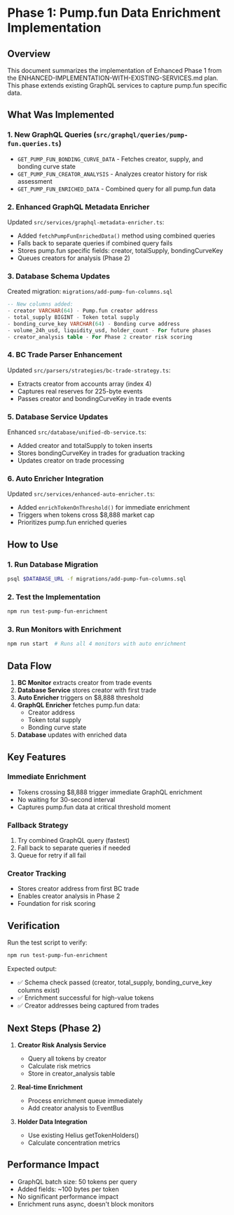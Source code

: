# Phase 1: Pump.fun Data Enrichment Implementation

## Overview
This document summarizes the implementation of Enhanced Phase 1 from the ENHANCED-IMPLEMENTATION-WITH-EXISTING-SERVICES.md plan. This phase extends existing GraphQL services to capture pump.fun specific data.

## What Was Implemented

### 1. New GraphQL Queries (`src/graphql/queries/pump-fun.queries.ts`)
- `GET_PUMP_FUN_BONDING_CURVE_DATA` - Fetches creator, supply, and bonding curve state
- `GET_PUMP_FUN_CREATOR_ANALYSIS` - Analyzes creator history for risk assessment
- `GET_PUMP_FUN_ENRICHED_DATA` - Combined query for all pump.fun data

### 2. Enhanced GraphQL Metadata Enricher
Updated `src/services/graphql-metadata-enricher.ts`:
- Added `fetchPumpFunEnrichedData()` method using combined queries
- Falls back to separate queries if combined query fails
- Stores pump.fun specific fields: creator, totalSupply, bondingCurveKey
- Queues creators for analysis (Phase 2)

### 3. Database Schema Updates
Created migration: `migrations/add-pump-fun-columns.sql`
```sql
-- New columns added:
- creator VARCHAR(64) - Pump.fun creator address
- total_supply BIGINT - Token total supply
- bonding_curve_key VARCHAR(64) - Bonding curve address
- volume_24h_usd, liquidity_usd, holder_count - For future phases
- creator_analysis table - For Phase 2 creator risk scoring
```

### 4. BC Trade Parser Enhancement
Updated `src/parsers/strategies/bc-trade-strategy.ts`:
- Extracts creator from accounts array (index 4)
- Captures real reserves for 225-byte events
- Passes creator and bondingCurveKey in trade events

### 5. Database Service Updates
Enhanced `src/database/unified-db-service.ts`:
- Added creator and totalSupply to token inserts
- Stores bondingCurveKey in trades for graduation tracking
- Updates creator on trade processing

### 6. Auto Enricher Integration
Updated `src/services/enhanced-auto-enricher.ts`:
- Added `enrichTokenOnThreshold()` for immediate enrichment
- Triggers when tokens cross $8,888 market cap
- Prioritizes pump.fun enriched queries

## How to Use

### 1. Run Database Migration
```bash
psql $DATABASE_URL -f migrations/add-pump-fun-columns.sql
```

### 2. Test the Implementation
```bash
npm run test-pump-fun-enrichment
```

### 3. Run Monitors with Enrichment
```bash
npm run start  # Runs all 4 monitors with auto enrichment
```

## Data Flow

1. **BC Monitor** extracts creator from trade events
2. **Database Service** stores creator with first trade
3. **Auto Enricher** triggers on $8,888 threshold
4. **GraphQL Enricher** fetches pump.fun data:
   - Creator address
   - Token total supply
   - Bonding curve state
5. **Database** updates with enriched data

## Key Features

### Immediate Enrichment
- Tokens crossing $8,888 trigger immediate GraphQL enrichment
- No waiting for 30-second interval
- Captures pump.fun data at critical threshold moment

### Fallback Strategy
1. Try combined GraphQL query (fastest)
2. Fall back to separate queries if needed
3. Queue for retry if all fail

### Creator Tracking
- Stores creator address from first BC trade
- Enables creator analysis in Phase 2
- Foundation for risk scoring

## Verification

Run the test script to verify:
```bash
npm run test-pump-fun-enrichment
```

Expected output:
- ✅ Schema check passed (creator, total_supply, bonding_curve_key columns exist)
- ✅ Enrichment successful for high-value tokens
- ✅ Creator addresses being captured from trades

## Next Steps (Phase 2)

1. **Creator Risk Analysis Service**
   - Query all tokens by creator
   - Calculate risk metrics
   - Store in creator_analysis table

2. **Real-time Enrichment**
   - Process enrichment queue immediately
   - Add creator analysis to EventBus

3. **Holder Data Integration**
   - Use existing Helius getTokenHolders()
   - Calculate concentration metrics

## Performance Impact

- GraphQL batch size: 50 tokens per query
- Added fields: ~100 bytes per token
- No significant performance impact
- Enrichment runs async, doesn't block monitors